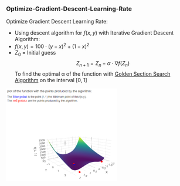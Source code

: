 ### Optimize-Gradient-Descent-Learning-Rate
Optimize Gradient Descent Learning Rate:
* Using descent algorithm for $f(x,y)$ with Iterative Gradient Descent Algorithm:
* $f(x,y)=100\cdot(y-x)^2+(1-x)^2$
* $Z_0$ = Initial guess
 $$Z_{n+1}=Z_{n}-\alpha\cdot\nabla f(Z_{n})$$ 
 To find the optimal α of the function with [Golden Section Search Algorithm](https://en.wikipedia.org/wiki/Golden-section_search) on the interval $[0,1]$
 
<img src="https://github.com/Amityaron/Optimize-Gradient-Descent-Learning-Rate/blob/main/lab5%20.png" width="60%" height="30%">
